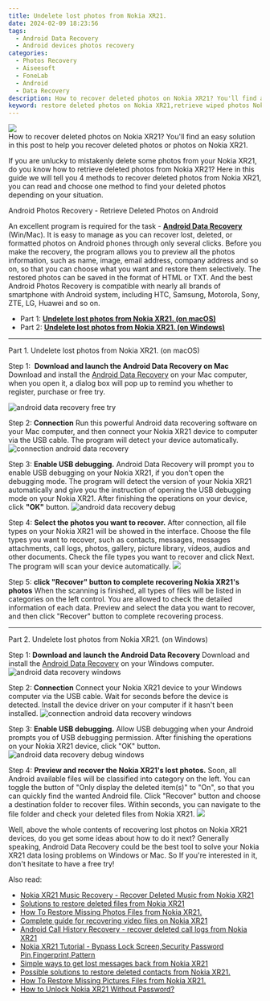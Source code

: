 ```yaml
---
title: Undelete lost photos from Nokia XR21.
date: 2024-02-09 18:23:56
tags: 
  - Android Data Recovery
  - Android devices photos recovery
categories: 
  - Photos Recovery
  - Aiseesoft
  - FoneLab
  - Android
  - Data Recovery
description: How to recover deleted photos on Nokia XR21? You'll find an easy solution in this post to help you recover deleted photos or photos on Nokia XR21.
keyword: restore deleted photos on Nokia XR21,retrieve wiped photos Nokia XR21,undelete photos from Nokia XR21,android photos retrieval,save erased photos from Nokia XR21,recover lost photos from Nokia XR21,how to recover photos on Nokia XR21,Nokia XR21 all photos delete,how to recover photos Nokia XR21,how to retrieve deleted photos from my Nokia XR21,Nokia XR21 photos deleted itself,how to recover deleted photos in Nokia XR21
---
```


<img src="https://img0mobiles.techidaily.com/images/best-assets/devices/nokia/nokia-xr21/3.jpg" class="atpl-imgstyle"  />

<div class="atpl-content atpl-for-fonelab-android recover-photos">

<div class="atpl-post-description-part-1">
How to recover deleted photos on Nokia XR21? You'll find an easy solution in this post to help you recover deleted photos or photos on Nokia XR21.
</div>



<div class="atpl-post-description-part-2">
<div class="tpl-content-sub-paragraph-content">
  <p>
If you are unlucky to mistakenly delete some photos from your Nokia XR21, do you know how to retrieve deleted photos from Nokia XR21? Here in this guide we will tell you 4 methods to recover deleted photos from Nokia XR21, you can read and choose one method to find your deleted photos depending on your situation.
  </p>
</div>
</div>

<div class="atpl-post-description-part-3">
<div class="tpl-content-sub-paragraph-title">
  Android Photos Recovery - Retrieve Deleted Photos on Android
</div>
<div class="tpl-content-sub-paragraph-content">
  <p>
    An excellent program is required for the task - <a href="https://tools.techidaily.com/aiseesoft-android-data-recovery/" target="_blank" rel="noopener"><strong>Android Data Recovery</strong></a> (Win/Mac). It is easy to manage as you can recover lost, deleted, or formatted photos on Android phones through only several clicks. Before you make the recovery, the program allows you to preview all the photos information, such as name, image, email address, company address and so on, so that you can choose what you want and restore them selectively. The restored photos can be saved in the format of HTML or TXT. And the best Android Photos Recovery is compatible with nearly all brands of smartphone with Android system, including HTC, Samsung, Motorola, Sony, ZTE, LG, Huawei and so on.
  </p>
</div>

</div>

<ul>
  <li>Part 1: <strong><a href="#p1"> Undelete lost photos from Nokia XR21.  (on macOS)</a></strong></li>
  <li>Part 2: <strong><a href="#p2"> Undelete lost photos from Nokia XR21.  (on Windows)</a></strong></li>
</ul>




<!-- Part 1 -->
<a id="p1" name="p1" ></a><hr>

<div>
  <span class="atpl-step-part-style">Part 1. Undelete lost photos from Nokia XR21. (on macOS)</span>
</div>  

<span class="atpl-stepstyle-a"><span>Step 1: </span></span> <strong>Download and launch the Android Data Recovery on Mac</strong>
Download and install the <a href="https://tools.techidaily.com/aiseesoft-android-data-recovery/" target="_blank" rel="noopener">Android Data Recovery</a> on your Mac computer, when you open it, a dialog box will pop up to remind you whether to register, purchase or free try.

<img src="https://tools.techidaily.com/images/apps/aiseesoft/android-data-recovery/mac-free-try.png" class="atpl-imgstyle" alt="android data recovery free try" />

<span class="atpl-stepstyle-a"><span>Step 2: </span></span> <strong>Connection</strong>
Run this powerful Android data recovering software on your Mac computer, and then connect your Nokia XR21 device to computer via the USB cable. The program will detect your device automatically.
<img src="https://tools.techidaily.com/images/apps/aiseesoft/android-data-recovery/mac-connection-interface.jpg" class="atpl-imgstyle" alt="connection android data recovery" />

<span class="atpl-stepstyle-a"><span>Step 3: </span></span> <strong>Enable USB debugging.</strong>
Android Data Recovery will prompt you to enable USB debugging on your Nokia XR21, if you don't open the debugging mode. The program will detect the version of your Nokia XR21 automatically and give you the instruction of opening the USB debugging mode on your Nokia XR21. After finishing the operations on your device, click <strong>"OK"</strong> button.
<img src="https://tools.techidaily.com/images/apps/aiseesoft/android-data-recovery/mac-android-usb-debug.jpg"  class="atpl-imgstyle" alt="android data recovery debug" />

<span class="atpl-stepstyle-a"><span>Step 4: </span></span> <strong>Select the photos you want to recover.</strong>
After connection, all file types on your Nokia XR21 will be showed in the interface. Choose the file types you want to recover, such as contacts, messages, messages attachments, call logs, photos, gallery, picture library, videos, audios and other documents. Check the file types you want to recover and click Next. The program will scan your device automatically.
<img src="https://tools.techidaily.com/images/apps/aiseesoft/android-data-recovery/mac-choose-type-photos.jpg" class="atpl-imgstyle"  />

<span class="atpl-stepstyle-a"><span>Step 5: </span></span> <strong>click "Recover" button to  complete recovering Nokia XR21's photos</strong>
When the scanning is finished, all types of files will be listed in categories on the left control. You are allowed to check the detailed information of each data. Preview and select the data you want to recover, and then click "Recover" button to complete recovering process.


<a id="p2" name="p2"></a><hr>

<!-- Part 2 -->
<div>
  <span class="atpl-step-part-style">Part 2. Undelete lost photos from Nokia XR21. (on Windows)</span>
</div>

<span class="atpl-stepstyle-a"><span>Step 1: </span></span> <strong>Download and launch the Android Data Recovery</strong>
Download and install the <a href="https://tools.techidaily.com/aiseesoft-android-data-recovery/" target="_blank" rel="noopener">Android Data Recovery</a> on your Windows computer.
<img src="https://tools.techidaily.com/images/apps/aiseesoft/android-data-recovery/win-start-interface.png"  class="atpl-imgstyle" alt="android data recovery windows" />

<span class="atpl-stepstyle-a"><span>Step 2: </span></span> <strong>Connection</strong>
Connect your Nokia XR21 device to your Windows computer via the USB cable. Wait for seconds before the device is detected. Install the device driver on your computer if it hasn't been installed.
<img src="https://tools.techidaily.com/images/apps/aiseesoft/android-data-recovery/win-connection-interface.png" class="atpl-imgstyle" alt="connection android data recovery windows" />

<span class="atpl-stepstyle-a"><span>Step 3: </span></span> <strong>Enable USB debugging.</strong>
Allow USB debugging when your Android prompts you of USB debugging permission. After finishing the operations on your Nokia XR21 device, click "OK" button.
<img src="https://tools.techidaily.com/images/apps/aiseesoft/android-data-recovery/win-android-usb-debug.png" class="atpl-imgstyle" alt="android data recovery debug windows" />

<span class="atpl-stepstyle-a"><span>Step 4: </span></span> <strong>Preview and recover the Nokia XR21's lost photos.</strong>
Soon, all Android available files will be classified into category on the left. You can toggle the button of "Only display the deleted item(s)" to "On", so that you can quickly find the wanted Android file. Click "Recover" button and choose a destination folder to recover files. Within seconds, you can navigate to the file folder and check your deleted files from Nokia XR21.
<img src="https://tools.techidaily.com/images/apps/aiseesoft/android-data-recovery/win-recover-photos.png" class="atpl-imgstyle"  />

<div class="atpl-post-description-part-4">
<div class="tpl-content-sub-paragraph-normal">
    <p>
        Well, above the whole contents of recovering lost photos on Nokia XR21 devices, do you get some ideas about how to do it next? Generally speaking, Android Data Recovery could be the best tool to solve your Nokia XR21 data losing problems on Windows or Mac. So If you're interested in it, don't hesitate to have a free try!
    </p>
</div>
</div>

<ins class="adsbygoogle"
     style="display:block"
     data-ad-client="ca-pub-7571918770474297"
     data-ad-slot="8358498916"
     data-ad-format="auto"
     data-full-width-responsive="true"></ins>

<span class="atpl-alsoreadstyle">Also read:</span>
<div><ul>
<li><a href="/nokia-xr21-music-recovery-recover-deleted-music-from-nokia-xr21-by-fonelab-android-recover-music/" target="_blank" rel="noopener"><u>Nokia XR21 Music Recovery - Recover Deleted Music from Nokia XR21</u></a></li>
<li><a href="/solutions-to-restore-deleted-files-from-nokia-xr21-by-fonelab-android-recover-data/" target="_blank" rel="noopener"><u>Solutions to restore deleted files from Nokia XR21</u></a></li>
<li><a href="/how-to-restore-missing-photos-files-from-nokia-xr21-by-fonelab-android-recover-photos/" target="_blank" rel="noopener"><u>How To  Restore Missing Photos Files from Nokia XR21.</u></a></li>
<li><a href="/complete-guide-for-recovering-video-files-on-nokia-xr21-by-fonelab-android-recover-video/" target="_blank" rel="noopener"><u>Complete guide for recovering video files on Nokia XR21</u></a></li>
<li><a href="/android-call-history-recovery-recover-deleted-call-logs-from-nokia-xr21-by-fonelab-android-recover-call-logs/" target="_blank" rel="noopener"><u>Android Call History Recovery - recover deleted call logs from Nokia XR21</u></a></li>
<li><a href="/nokia-xr21-tutorial-bypass-lock-screen-security-password-pin-fingerprint-pattern-by-drfone-android-unlock-android-unlock/" target="_blank" rel="noopener"><u>Nokia XR21 Tutorial - Bypass Lock Screen,Security Password Pin,Fingerprint,Pattern</u></a></li>
<li><a href="/simple-ways-to-get-lost-messages-back-from-nokia-xr21-by-fonelab-android-recover-messages/" target="_blank" rel="noopener"><u>Simple ways to get lost messages back from Nokia XR21</u></a></li>
<li><a href="/possible-solutions-to-restore-deleted-contacts-from-nokia-xr21-by-fonelab-android-recover-contacts/" target="_blank" rel="noopener"><u>Possible solutions to restore deleted contacts from Nokia XR21.</u></a></li>
<li><a href="/how-to-restore-missing-pictures-files-from-nokia-xr21-by-fonelab-android-recover-pictures/" target="_blank" rel="noopener"><u>How To  Restore Missing Pictures Files from Nokia XR21.</u></a></li>
<li><a href="/how-to-unlock-nokia-xr21-without-password-by-drfone-android-unlock-android-unlock/" target="_blank" rel="noopener"><u>How to Unlock Nokia XR21 Without Password?</u></a></li>
</ul></div>

</div>
